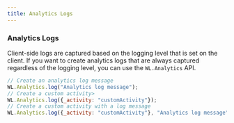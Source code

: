 ```yaml
---
title: Analytics Logs
---
```

### Analytics Logs

Client-side logs are captured based on the logging level that is set on the client. If you want to create analytics logs that are always captured regardless of the logging level, you can use the ```WL.Analytics``` API.

```javascript
// Create an analytics log message
WL.Analytics.log("Analytics log message");
// Create a custom activity>
WL.Analytics.log({_activity: "customActivity"});
// Create a custom activity with a log message
WL.Analytics.log({_activity: "customActivity"}, "Analytics log message");
```

